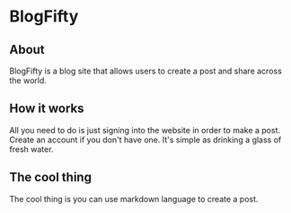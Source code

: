 # BlogFifty

## About

BlogFifty is a blog site that allows users to create a post and share across the world.

## How it works

All you need to do is just signing into the website in order to make a post. Create an account if you don't have one. It's simple as drinking a glass of fresh water.

## The cool thing

The cool thing is you can use markdown language to create a post.
